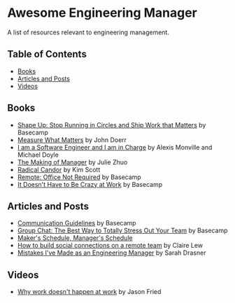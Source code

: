 # Awesome Engineering Manager

A list of resources relevant to engineering management.

## Table of Contents

- [Books](#books)
- [Articles and Posts](#articles-and-posts)
- [Videos](#videos)

## Books

- [Shape Up: Stop Running in Circles and Ship Work that Matters](https://basecamp.com/shapeup) by Basecamp
- [Measure What Matters](https://www.whatmatters.com/the-book/) by John Doerr
- [I am a Software Engineer and I am in Charge](https://leanpub.com/iamincharge/c/jd-affiliate) by Alexis Monville and Michael Doyle
- [The Making of Manager](https://www.juliezhuo.com/book/manager.html) by Julie Zhuo
- [Radical Candor](https://www.radicalcandor.com/the-book/) by Kim Scott
- [Remote: Office Not Required](https://basecamp.com/books/remote) by Basecamp
- [It Doesn't Have to Be Crazy at Work](https://basecamp.com/books/calm) by Basecamp

## Articles and Posts

- [Communication Guidelines](https://basecamp.com/guides/how-we-communicate) by Basecamp
- [Group Chat: The Best Way to Totally Stress Out Your Team](https://basecamp.com/guides/group-chat-problems) by Basecamp
- [Maker's Schedule, Manager's Schedule](http://www.paulgraham.com/makersschedule.html)
- [How to build social connections on a remote team](https://m.signalvnoise.com/how-to-build-social-connection-in-a-remote-team/) by Claire Lew
- [Mistakes I’ve Made as an Engineering Manager](https://css-tricks.com/mistakes-ive-made-as-an-engineering-manager/) by Sarah Drasner

## Videos

- [Why work doesn't happen at work](https://www.ted.com/talks/jason_fried_why_work_doesn_t_happen_at_work) by Jason Fried
